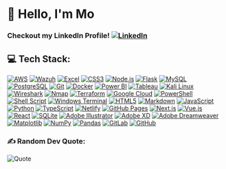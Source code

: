 # 👋 Hello, I'm Mo

### Checkout my LinkedIn Profile! [![LinkedIn](https://img.shields.io/badge/LinkedIn-0077B5?style=flat&logo=linkedin&logoColor=white)](https://www.linkedin.com/in/mohamedqadar)


## 💻 Tech Stack:
[![AWS](https://img.shields.io/badge/AWS-FF9900?style=flat&logo=amazonaws&logoColor=white)](https://aws.amazon.com/)
[![Wazuh](https://img.shields.io/badge/Wazuh-4B8BF4?style=flat&logo=wazuh&logoColor=white)](https://wazuh.com/)
[![Excel](https://img.shields.io/badge/Microsoft_Excel-217346?style=flat&logo=microsoft-excel&logoColor=white)](https://www.microsoft.com/en-us/microsoft-365/excel)
[![CSS3](https://img.shields.io/badge/CSS3-1572B6?style=flat&logo=css3&logoColor=white)](https://developer.mozilla.org/en-US/docs/Web/CSS)
[![Node.js](https://img.shields.io/badge/Node.js-339933?style=flat&logo=nodedotjs&logoColor=white)](https://nodejs.org/)
[![Flask](https://img.shields.io/badge/Flask-000000?style=flat&logo=flask&logoColor=white)](https://flask.palletsprojects.com/)
[![MySQL](https://img.shields.io/badge/MySQL-4479A1?style=flat&logo=mysql&logoColor=white)](https://www.mysql.com/)
[![PostgreSQL](https://img.shields.io/badge/PostgreSQL-4169E1?style=flat&logo=postgresql&logoColor=white)](https://www.postgresql.org/)
[![Git](https://img.shields.io/badge/Git-F05032?style=flat&logo=git&logoColor=white)](https://git-scm.com/)
[![Docker](https://img.shields.io/badge/Docker-2496ED?style=flat&logo=docker&logoColor=white)](https://www.docker.com/)
[![Power BI](https://img.shields.io/badge/Power_BI-F25028?style=flat&logo=powerbi&logoColor=white)](https://powerbi.microsoft.com/)
[![Tableau](https://img.shields.io/badge/Tableau-E97627?style=flat&logo=tableau&logoColor=white)](https://www.tableau.com/)
[![Kali Linux](https://img.shields.io/badge/Kali_Linux-557C94?style=flat&logo=kali-linux&logoColor=white)](https://www.kali.org/)
[![Wireshark](https://img.shields.io/badge/Wireshark-1679A7?style=flat&logo=wireshark&logoColor=white)](https://www.wireshark.org/)
[![Nmap](https://img.shields.io/badge/Nmap-005B5C?style=flat&logo=nmap&logoColor=white)](https://nmap.org/)
[![Terraform](https://img.shields.io/badge/Terraform-623CE4?style=flat&logo=terraform&logoColor=white)](https://www.terraform.io/)
[![Google Cloud](https://img.shields.io/badge/Google_Cloud-4285F4?style=flat&logo=googlecloud&logoColor=white)](https://cloud.google.com/)
[![PowerShell](https://img.shields.io/badge/PowerShell-5391FE?style=flat&logo=powershell&logoColor=white)](https://docs.microsoft.com/en-us/powershell/)
[![Shell Script](https://img.shields.io/badge/Shell_Script-4EAA25?style=flat&logo=gnu-bash&logoColor=white)](https://www.gnu.org/software/bash/)
[![Windows Terminal](https://img.shields.io/badge/Windows_Terminal-4D4D4D?style=flat&logo=windows-terminal&logoColor=white)](https://github.com/microsoft/terminal)
[![HTML5](https://img.shields.io/badge/HTML5-E34F26?style=flat&logo=html5&logoColor=white)](https://developer.mozilla.org/en-US/docs/Web/HTML)
[![Markdown](https://img.shields.io/badge/Markdown-000000?style=flat&logo=markdown&logoColor=white)](https://www.markdownguide.org/)
[![JavaScript](https://img.shields.io/badge/JavaScript-F7DF1E?style=flat&logo=javascript&logoColor=black)](https://developer.mozilla.org/en-US/docs/Web/JavaScript)
[![Python](https://img.shields.io/badge/Python-3776AB?style=flat&logo=python&logoColor=white)](https://www.python.org/)
[![TypeScript](https://img.shields.io/badge/TypeScript-007ACC?style=flat&logo=typescript&logoColor=white)](https://www.typescriptlang.org/)
[![Netlify](https://img.shields.io/badge/Netlify-00C7B7?style=flat&logo=netlify&logoColor=white)](https://www.netlify.com/)
[![GitHub Pages](https://img.shields.io/badge/GitHub_Pages-222?style=flat&logo=github&logoColor=white)](https://pages.github.com/)
[![Next.js](https://img.shields.io/badge/Next.js-000000?style=flat&logo=next.js&logoColor=white)](https://nextjs.org/)
[![Vue.js](https://img.shields.io/badge/Vue.js-42B883?style=flat&logo=vue.js&logoColor=white)](https://vuejs.org/)
[![React](https://img.shields.io/badge/React-61DAFB?style=flat&logo=react&logoColor=black)](https://reactjs.org/)
[![SQLite](https://img.shields.io/badge/SQLite-003B57?style=flat&logo=sqlite&logoColor=white)](https://www.sqlite.org/)
[![Adobe Illustrator](https://img.shields.io/badge/Adobe_Illustrator-FF9A00?style=flat&logo=adobeillustrator&logoColor=white)](https://www.adobe.com/products/illustrator.html)
[![Adobe XD](https://img.shields.io/badge/Adobe_XD-FF61F6?style=flat&logo=adobexd&logoColor=white)](https://www.adobe.com/products/xd.html)
[![Adobe Dreamweaver](https://img.shields.io/badge/Adobe_Dreamweaver-6D0AD3?style=flat&logo=adobedreamweaver&logoColor=white)](https://www.adobe.com/products/dreamweaver.html)
[![Matplotlib](https://img.shields.io/badge/Matplotlib-003B57?style=flat&logo=matplotlib&logoColor=white)](https://matplotlib.org/)
[![NumPy](https://img.shields.io/badge/NumPy-013243?style=flat&logo=numpy&logoColor=white)](https://numpy.org/)
[![Pandas](https://img.shields.io/badge/Pandas-150458?style=flat&logo=pandas&logoColor=white)](https://pandas.pydata.org/)
[![GitLab](https://img.shields.io/badge/GitLab-330F63?style=flat&logo=gitlab&logoColor=white)](https://gitlab.com/)
[![GitHub](https://img.shields.io/badge/GitHub-181717?style=flat&logo=github&logoColor=white)](https://github.com/)

### ✍️ Random Dev Quote:

![Quote](https://camo.githubusercontent.com/5b5c039e0e17338e87aa9eaf0026a06f8b9774c8d752415a92e7ba581157abb8/68747470733a2f2f71756f7465732d6769746875622d726561646d652e76657263656c2e6170702f6170693f747970653d686f72697a6f6e74616c267468656d653d7261646963616c)





